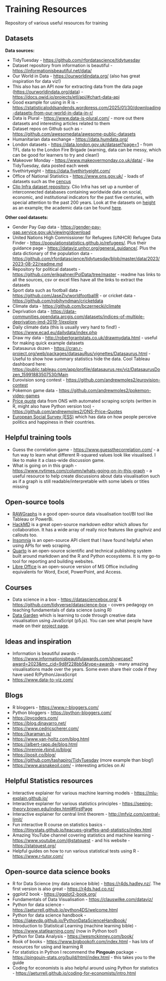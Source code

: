 # Training Resources
Repository of various useful resources for training

## Datasets

**Data sources:**

*  TidyTuesday - https://github.com/rfordatascience/tidytuesday
*  Dataset repository from information is beautiful - https://informationisbeautiful.net/data/
*  Our World in Data - https://ourworldindata.org/ (also has great inspiration for data viz!)
  * This also has an API now for extracting data from the data page (https://ourworldindata.org/data) - https://docs.owid.io/projects/etl/api/#chart-data-api
  * Good example for using in R is - https://statisticaloddsandends.wordpress.com/2025/01/30/downloading-datasets-from-our-world-in-data-in-r/     
*  Data is Plural - https://www.data-is-plural.com/ - more out there datasets and interesting articles related to them
*  Dataset repos on Github such as - https://github.com/awesomedata/awesome-public-datasets 
*  Humanitarian data exchange - https://data.humdata.org/
*  London datasets - https://data.london.gov.uk/dataset?page=1 - from TFL data to the London Fire Brigade (warning, data can be messy, which can be good for learners to try and clean!)
*  Makeover Monday - https://www.makeovermonday.co.uk/data/ - like TidyTuesday, data posted each week
*  fivethirtyeight - https://data.fivethirtyeight.com/
*  Office of National Statistics - https://www.ons.gov.uk/ - loads of datasets such as the [cencus](https://www.ons.gov.uk/search?topics=9731,6646,3845,9497,4262,4128,7755,4994,6885,9724,7367&filter=datasets)
*  [Clio Infra dataset repository](https://clio-infra.eu/index.html#datasets). Clio Infra has set up a number of interconnected databases containing worldwide data on social, economic, and institutional indicators for the past five centuries, with special attention to the past 200 years. Look at the datasets on [height](https://clio-infra.eu/Indicators/Height.html) as an example; the academic data can be found [here](https://uni-tuebingen.de/en/fakultaeten/wirtschafts-und-sozialwissenschaftliche-fakultaet/faecher/fachbereich-wirtschaftswissenschaft/wirtschaftswissenschaft/lehrstuehle/volkswirtschaftslehre/wirtschaftsgeschichte/forschung/data-hub-height/). 

**Other cool datasets:**

*  Gender Pay Gap data - https://gender-pay-gap.service.gov.uk/viewing/download
*  United Nations High Commissioner for Refugees (UNHCR) Refugee Data Finder - https://populationstatistics.github.io/refugees/. Plus their guidance page - https://dataviz.unhcr.org/general_guidance/. Plus the data dictionary of the population data - https://github.com/rfordatascience/tidytuesday/blob/master/data/2023/2023-08-22/readme.md 
*  Repository for political datasets - https://github.com/erikgahner/PolData/tree/master - readme has links to all the sources, csv or excel files have all the links to extract the datasets
*  Sport data such as football data - https://github.com/JaseZiv/worldfootballR - or cricket data - https://github.com/robjhyndman/cricketdata
*  Climate data - https://github.com/bczernecki/climate 
*  Deprivation data - https://data-communities.opendata.arcgis.com/datasets/indices-of-multiple-deprivation-imd-2019-1/explore
*  Daily climate data (this is usually very hard to find!) - https://www.ecad.eu/dailydata/index.php 
*  Draw my data - http://robertgrantstats.co.uk/drawmydata.html - useful for making quick example datasets
*  Datasaurus dozen - https://cran.r-project.org/web/packages/datasauRus/vignettes/Datasaurus.html - Useful to show how summary statistics hide the data. Cool Tableau dashboard here: https://public.tableau.com/app/profile/datasaurus.rex/viz/DatasaurusDozen_15991883507530/Main
*  Eurovision song contest - https://github.com/andrewmoles2/eurovision-contest
*  Pokemon game data - https://github.com/andrewmoles2/pokemon-video-games
*  [Price quote](https://www.ons.gov.uk/economy/inflationandpriceindices/datasets/consumerpriceindicescpiandretailpricesindexrpiitemindicesandpricequotes) data from ONS with automated scraping scripts (written in R, might also have Python version too) - https://github.com/andrewmoles2/ONS-Price-Quotes
*  [European Social Survey (ESS)](https://www.europeansocialsurvey.org/) which has data on how people perceive politics and happiness in their countries. 

## Helpful training tools

* Guess the correlation game - https://www.guessthecorrelation.com/ - a fun way to learn what different R-squared values look like visualised. I like to make it a class-wide discussion game.
* What is going on in this graph - https://www.nytimes.com/column/whats-going-on-in-this-graph - a useful resource to help create discussions about data visualisation such as if a graph is still readable/interpretable with some labels or titles missing

## Open-source tools

*  [RAWGraphs](https://www.rawgraphs.io/) is a good open-source data visualisation tool/BI tool like Tableau or PowerBi.
*  [HackMD](https://hackmd.io/) is a great open-source markdown editor which allows for collaboration. It has a wide array of really nice features like graphviz and callouts too.
*  [Insomnia](https://github.com/Kong/insomnia) is an open-source API client that I have found helpful when using APIs for web scraping.
*  [Quarto](https://quarto.org/) is an open-source scientific and technical publishing system built around markdown and the R and Python ecosystems. It is my go-to tool for reporting and building websites.
*  [Libre Office](https://www.libreoffice.org/discover/libreoffice/) is an open-source version of MS Office including equivalents for Word, Excel, PowerPoint, and Access.

## Courses

*  Data science in a box - https://datasciencebox.org/ & https://github.com/tidyverse/datascience-box - covers pedagogy on teaching fundamentals of data science (using R)
*  [Data Garden](https://data-garden.notion.site/Data-Garden-Guidebook-47a11bf555ab40bfbf68540d85067e9f) which is learning to code through creative data visualisation using JavaScript (p5.js). You can see what people have made on their [project page](https://datagardenproject.com/). 

## Ideas and inspiration 

*  Information is beautiful awards - https://www.informationisbeautifulawards.com/showcase?award=2023&mc_cid=9d8f228bb5&type=awards - many amazing visualisations made over the years. Some even share their code if they have used R/Python/JavaScript
*  https://www.data-to-viz.com/

## Blogs 

*  R bloggers - https://www.r-bloggers.com/ 
*  Python bloggers - https://python-bloggers.com/
*  https://pycoders.com/
*  https://blog.djnavarro.net/
*  https://www.cedricscherer.com/
*  https://karaman.is/
*  https://www.yan-holtz.com/blog.html
*  https://albert-rapp.de/blog.html
*  https://nrennie.rbind.io/blog/ 
*  https://posit.co/blog/
*  https://github.com/tashapiro/TidyTuesday (more example than blog!)
*  https://www.aisnakeoil.com/ - interesting articles on AI 

## Helpful Statistics resources 

*  Interactive explainer for various machine learning models - https://mlu-explain.github.io/ 
*  Interactive explainer for various statistics principles -  https://seeing-theory.brown.edu/index.html#firstPage 
*  Interactive explainer for central limit theorem -  http://mfviz.com/central-limit/ 
*  Fun interactive R course on statistics basics -  https://tinystats.github.io/teacups-giraffes-and-statistics/index.html 
*  Amazing YouTube channel covering statistics and machine learning -  https://www.youtube.com/@statquest - and his website - https://statquest.org/
*  Helpful guides on how to run various statistical tests using R - https://www.r-tutor.com/ 

## Open-source data science books 

*  R for Data Science (my data science bible) - https://r4ds.hadley.nz/. The first version is also great - https://r4ds.had.co.nz/ 
*  ggplot2 book - https://ggplot2-book.org/  
*  Fundamentals of Data Visualisation - https://clauswilke.com/dataviz/  
*  Python for data science - https://aeturrell.github.io/python4DS/welcome.html  
*  Python for data science handbook - https://jakevdp.github.io/PythonDataScienceHandbook/ 
*  Introduction to Statistical Learning (machine learning bible) - https://www.statlearning.com/ (now in Python too!) 
*  Python for Data Analysis - https://wesmckinney.com/book/  
*  Book of books - https://www.bigbookofr.com/index.html - has lots of resources for using and learning R
*  For statistics in Python I recommend the **Pingouin** package - https://pingouin-stats.org/build/html/index.html - this takes you to the guide
*  Coding for economists is also helpful around using Python for statistics - https://aeturrell.github.io/coding-for-economists/intro.html 





